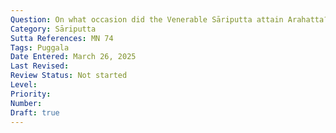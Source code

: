 ```yaml
---
Question: On what occasion did the Venerable Sāriputta attain Arahatta?
Category: Sāriputta
Sutta References: MN 74
Tags: Puggala
Date Entered: March 26, 2025
Last Revised:
Review Status: Not started
Level: 
Priority: 
Number: 
Draft: true
---
```

